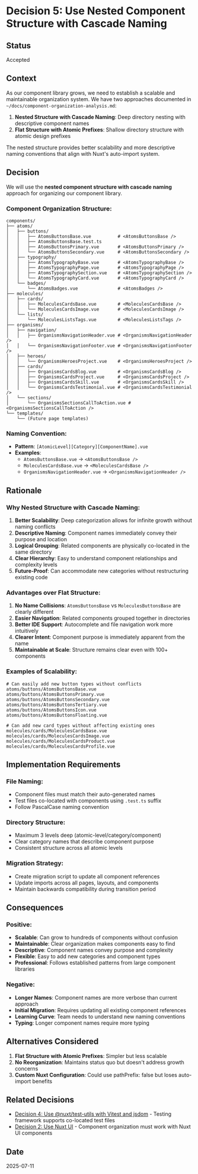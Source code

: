 # Decision 5: Use Nested Component Structure with Cascade Naming

## Status
Accepted

## Context
As our component library grows, we need to establish a scalable and maintainable organization system. We have two approaches documented in `~/docs/component-organization-analysis.md`:

1. **Nested Structure with Cascade Naming**: Deep directory nesting with descriptive component names
2. **Flat Structure with Atomic Prefixes**: Shallow directory structure with atomic design prefixes

The nested structure provides better scalability and more descriptive naming conventions that align with Nuxt's auto-import system.

## Decision
We will use the **nested component structure with cascade naming** approach for organizing our component library.

### Component Organization Structure:
```
components/
├── atoms/
│   ├── buttons/
│   │   ├── AtomsButtonsBase.vue          # <AtomsButtonsBase />
│   │   ├── AtomsButtonsBase.test.ts
│   │   ├── AtomsButtonsPrimary.vue       # <AtomsButtonsPrimary />
│   │   └── AtomsButtonsSecondary.vue     # <AtomsButtonsSecondary />
│   ├── typography/
│   │   ├── AtomsTypographyBase.vue       # <AtomsTypographyBase />
│   │   ├── AtomsTypographyPage.vue       # <AtomsTypographyPage />
│   │   ├── AtomsTypographySection.vue    # <AtomsTypographySection />
│   │   └── AtomsTypographyCard.vue       # <AtomsTypographyCard />
│   └── badges/
│       └── AtomsBadges.vue               # <AtomsBadges />
├── molecules/
│   ├── cards/
│   │   ├── MoleculesCardsBase.vue        # <MoleculesCardsBase />
│   │   └── MoleculesCardsImage.vue       # <MoleculesCardsImage />
│   └── lists/
│       └── MoleculesListsTags.vue        # <MoleculesListsTags />
├── organisms/
│   ├── navigation/
│   │   ├── OrganismsNavigationHeader.vue # <OrganismsNavigationHeader />
│   │   └── OrganismsNavigationFooter.vue # <OrganismsNavigationFooter />
│   ├── heroes/
│   │   └── OrganismsHeroesProject.vue    # <OrganismsHeroesProject />
│   ├── cards/
│   │   ├── OrganismsCardsBlog.vue        # <OrganismsCardsBlog />
│   │   ├── OrganismsCardsProject.vue     # <OrganismsCardsProject />
│   │   ├── OrganismsCardsSkill.vue       # <OrganismsCardsSkill />
│   │   └── OrganismsCardsTestimonial.vue # <OrganismsCardsTestimonial />
│   └── sections/
│       └── OrganismsSectionsCallToAction.vue # <OrganismsSectionsCallToAction />
└── templates/
    └── (Future page templates)
```

### Naming Convention:
- **Pattern**: `[AtomicLevel][Category][ComponentName].vue`
- **Examples**: 
  - `AtomsButtonsBase.vue` → `<AtomsButtonsBase />`
  - `MoleculesCardsBase.vue` → `<MoleculesCardsBase />`
  - `OrganismsNavigationHeader.vue` → `<OrganismsNavigationHeader />`

## Rationale

### Why Nested Structure with Cascade Naming:

1. **Better Scalability**: Deep categorization allows for infinite growth without naming conflicts
2. **Descriptive Naming**: Component names immediately convey their purpose and location
3. **Logical Grouping**: Related components are physically co-located in the same directory
4. **Clear Hierarchy**: Easy to understand component relationships and complexity levels
5. **Future-Proof**: Can accommodate new categories without restructuring existing code

### Advantages over Flat Structure:

1. **No Name Collisions**: `AtomsButtonsBase` vs `MoleculesButtonsBase` are clearly different
2. **Easier Navigation**: Related components grouped together in directories
3. **Better IDE Support**: Autocomplete and file navigation work more intuitively
4. **Clearer Intent**: Component purpose is immediately apparent from the name
5. **Maintainable at Scale**: Structure remains clear even with 100+ components

### Examples of Scalability:

```
# Can easily add new button types without conflicts
atoms/buttons/AtomsButtonsBase.vue
atoms/buttons/AtomsButtonsPrimary.vue
atoms/buttons/AtomsButtonsSecondary.vue
atoms/buttons/AtomsButtonsTertiary.vue
atoms/buttons/AtomsButtonsIcon.vue
atoms/buttons/AtomsButtonsFloating.vue

# Can add new card types without affecting existing ones
molecules/cards/MoleculesCardsBase.vue
molecules/cards/MoleculesCardsImage.vue
molecules/cards/MoleculesCardsProduct.vue
molecules/cards/MoleculesCardsProfile.vue
```

## Implementation Requirements

### File Naming:
- Component files must match their auto-generated names
- Test files co-located with components using `.test.ts` suffix
- Follow PascalCase naming convention

### Directory Structure:
- Maximum 3 levels deep (atomic-level/category/component)
- Clear category names that describe component purpose
- Consistent structure across all atomic levels

### Migration Strategy:
- Create migration script to update all component references
- Update imports across all pages, layouts, and components
- Maintain backwards compatibility during transition period

## Consequences

### Positive:
- **Scalable**: Can grow to hundreds of components without confusion
- **Maintainable**: Clear organization makes components easy to find
- **Descriptive**: Component names convey purpose and complexity
- **Flexible**: Easy to add new categories and component types
- **Professional**: Follows established patterns from large component libraries

### Negative:
- **Longer Names**: Component names are more verbose than current approach
- **Initial Migration**: Requires updating all existing component references
- **Learning Curve**: Team needs to understand new naming conventions
- **Typing**: Longer component names require more typing

## Alternatives Considered

1. **Flat Structure with Atomic Prefixes**: Simpler but less scalable
2. **No Reorganization**: Maintains status quo but doesn't address growth concerns
3. **Custom Nuxt Configuration**: Could use pathPrefix: false but loses auto-import benefits

## Related Decisions
- [Decision 4: Use @nuxt/test-utils with Vitest and jsdom](decision-4-use-nuxt-test-utils-vitest-jsdom.md) - Testing framework supports co-located test files
- [Decision 2: Use Nuxt UI](decision-2-use-nuxt-ui.md) - Component organization must work with Nuxt UI components

## Date
2025-07-11
